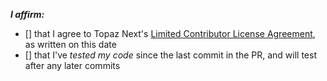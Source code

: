 <!-- place 'x' mark between square [] brackets to affirm: -->
**_I affirm:_**
- [] that I agree to Topaz Next's [Limited Contributor License Agreement](https://github.com/topaz-next/topaz/blob/release/.github/CONTRIBUTOR_AGREEMENT.md), as written on this date
- [] that I've _tested my code_ since the last commit in the PR, and will test after any later commits


